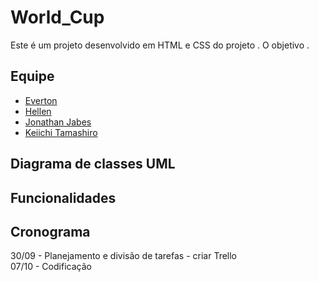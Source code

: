 
# **World_Cup**

Este é um projeto desenvolvido em HTML e CSS do projeto <FORD-ENTER>. O objetivo .

## Equipe
* [Everton](https://github.com/evertonrichard)
* [Hellen](https://github.com/hellen-moura)
* [Jonathan Jabes](https://github.com/JJabes23)
* [Keiichi Tamashiro](https://github.com/tamashiros)


## Diagrama de classes UML


## Funcionalidades


## Cronograma

30/09 - Planejamento e divisão de tarefas - criar Trello  
07/10 - Codificação  
